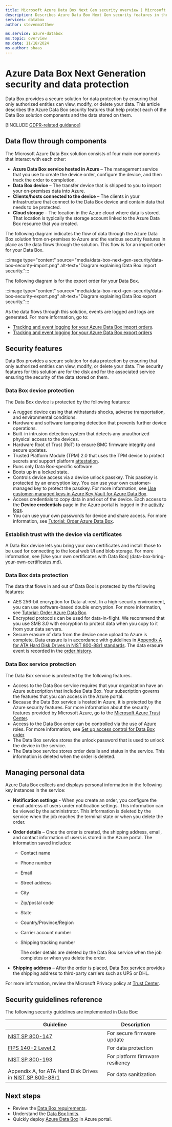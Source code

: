 ```yaml
---
title: Microsoft Azure Data Box Next Gen security overview | Microsoft Docs in data 
description: Describes Azure Data Box Next Gen security features in the device, service, and data that resides on Data Box.
services: databox
author: stevenmatthew

ms.service: azure-databox
ms.topic: overview
ms.date: 11/18/2024
ms.author: shaas
---
```

# Azure Data Box Next Generation security and data protection

Data Box provides a secure solution for data protection by ensuring that only authorized entities can view, modify, or delete your data. This article describes the Azure Data Box security features that help protect each of the Data Box solution components and the data stored on them.

[!INCLUDE [GDPR-related guidance](~/reusable-content/ce-skilling/azure/includes/gdpr-intro-sentence.md)]

## Data flow through components

The Microsoft Azure Data Box solution consists of four main components that interact with each other:

- **Azure Data Box service hosted in Azure** – The management service that you use to create the device order, configure the device, and then track the order to completion.
- **Data Box device** – The transfer device that is shipped to you to import your on-premises data into Azure.
- **Clients/hosts connected to the device** – The clients in your infrastructure that connect to the Data Box device and contain data that needs to be protected.
- **Cloud storage** – The location in the Azure cloud where data is stored. That location is typically the storage account linked to the Azure Data Box resource that you created.

The following diagram indicates the flow of data through the Azure Data Box solution from on-premises to Azure and the various security features in place as the data flows through the solution. This flow is for an import order for your Data Box.

:::image type="content" source="media/data-box-next-gen-security/data-box-security-import.png" alt-text="Diagram explaining Data Box import security.":::

The following diagram is for the export order for your Data Box.

:::image type="content" source="media/data-box-next-gen-security/data-box-security-export.png" alt-text="Diagram explaining Data Box export security.":::

As the data flows through this solution, events are logged and logs are generated. For more information, go to:

- [Tracking and event logging for your Azure Data Box import orders](data-box-logs.md).
- [Tracking and event logging for your Azure Data Box export orders](data-box-export-logs.md)

## Security features

Data Box provides a secure solution for data protection by ensuring that only authorized entities can view, modify, or delete your data. The security features for this solution are for the disk and for the associated service ensuring the security of the data stored on them.

### Data Box device protection

The Data Box device is protected by the following features:

- A rugged device casing that withstands shocks, adverse transportation, and environmental conditions. 
- Hardware and software tampering detection that prevents further device operations.
- Built-in intrusion detection system that detects any unauthorized physical access to the devices.
- Hardware Root of Trust (RoT) to ensure BMC firmware integrity and secure updates.
- Trusted Platform Module (TPM) 2.0 that uses the TPM device to protect secrets and support platform [attestation](/windows/security/hardware-security/tpm/tpm-fundamentals#measured-boot-with-support-for-attestation).
- Runs only Data Box-specific software.
- Boots up in a locked state.
- Controls device access via a device unlock passkey. This passkey is protected by an encryption key. You can use your own customer-managed key to protect the passkey. For more information, see [Use customer-managed keys in Azure Key Vault for Azure Data Box](data-box-customer-managed-encryption-key-portal.md).
- Access credentials to copy data in and out of the device. Each access to the **Device credentials** page in the Azure portal is logged in the [activity logs](data-box-logs.md#query-activity-logs-during-setup).
- You can use your own passwords for device and share access. For more information, see [Tutorial: Order Azure Data Box](data-box-deploy-ordered.md).

### Establish trust with the device via certificates

A Data Box device lets you bring your own certificates and install those to be used for connecting to the local web UI and blob storage. For more information, see [Use your own certificates with Data Box] (data-box-bring-your-own-certificates.md).

### Data Box data protection

The data that flows in and out of Data Box is protected by the following features:

- AES 256-bit encryption for Data-at-rest. In a high-security environment, you can use software-based double encryption. For more information, see [Tutorial: Order Azure Data Box](data-box-deploy-ordered.md).
- Encrypted protocols can be used for data-in-flight. We recommend that you use SMB 3.0 with encryption to protect data when you copy to it from your data servers.
- Secure erasure of data from the device once upload to Azure is complete. Data erasure is in accordance with guidelines in [Appendix A for ATA Hard Disk Drives in NIST 800-88r1 standards](https://nvlpubs.nist.gov/nistpubs/SpecialPublications/NIST.SP.800-88r1.pdf). The data erasure event is recorded in the [order history](data-box-logs.md#download-order-history).

### Data Box service protection

The Data Box service is protected by the following features.

- Access to the Data Box service requires that your organization have an Azure subscription that includes Data Box. Your subscription governs the features that you can access in the Azure portal.
- Because the Data Box service is hosted in Azure, it is protected by the Azure security features. For more information about the security features provided by Microsoft Azure, go to the [Microsoft Azure Trust Center](https://www.microsoft.com/TrustCenter/Security/default.aspx).
- Access to the Data Box order can be controlled via the use of Azure roles. For more information, see [Set up access control for Data Box order](data-box-logs.md#set-up-access-control-on-the-order)
- The Data Box service stores the unlock password that is used to unlock the device in the service.
- The Data box service stores order details and status in the service. This information is deleted when the order is deleted.

## Managing personal data

Azure Data Box collects and displays personal information in the following key instances in the service:

- **Notification settings** - When you create an order, you configure the email address of users under notification settings. This information can be viewed by the administrator. This information is deleted by the service when the job reaches the terminal state or when you delete the order.

- **Order details** – Once the order is created, the shipping address, email, and contact information of users is stored in the Azure portal. The information saved includes:

  - Contact name
  - Phone number
  - Email
  - Street address
  - City
  - Zip/postal code
  - State
  - Country/Province/Region
  - Carrier account number
  - Shipping tracking number

    The order details are deleted by the Data Box service when the job completes or when you delete the order.

- **Shipping address** – After the order is placed, Data Box service provides the shipping address to third-party carriers such as UPS or DHL. 

For more information, review the Microsoft Privacy policy at [Trust Center](https://www.microsoft.com/trust-center).


## Security guidelines reference

The following security guidelines are implemented in Data Box:

|Guideline   |Description   |
|------------|--------------|
|[NIST SP 800-147](https://nvlpubs.nist.gov/nistpubs/Legacy/SP/nistspecialpublication800-147.pdf)                                       | For secure firmware update |
|[FIPS 140-2 Level 2](https://csrc.nist.gov/csrc/media/publications/fips/140/2/final/documents/fips1402.pdf)                            | For data protection |
|[NIST SP 800-193](https://nvlpubs.nist.gov/nistpubs/SpecialPublications/NIST.SP.800-193.pdf)                                           | For platform firmware resiliency |
|Appendix A, for ATA Hard Disk Drives in [NIST SP 800-88r1](https://nvlpubs.nist.gov/nistpubs/SpecialPublications/NIST.SP.800-88r1.pdf) | For data sanitization |

## Next steps

- Review the [Data Box requirements](data-box-system-requirements.md).
- Understand the [Data Box limits](data-box-limits.md).
- Quickly deploy [Azure Data Box](data-box-quickstart-portal.md) in Azure portal.
